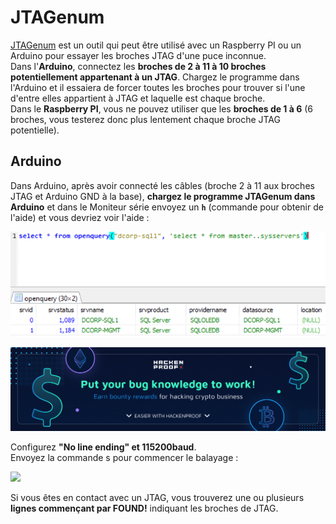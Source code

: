 # JTAGenum

[JTAGenum](https://github.com/cyphunk/JTAGenum) est un outil qui peut être utilisé avec un Raspberry PI ou un Arduino pour essayer les broches JTAG d'une puce inconnue.\
Dans l'**Arduino**, connectez les **broches de 2 à 11 à 10 broches potentiellement appartenant à un JTAG**. Chargez le programme dans l'Arduino et il essaiera de forcer toutes les broches pour trouver si l'une d'entre elles appartient à JTAG et laquelle est chaque broche.\
Dans le **Raspberry PI**, vous ne pouvez utiliser que les **broches de 1 à 6** (6 broches, vous testerez donc plus lentement chaque broche JTAG potentielle).

## Arduino

Dans Arduino, après avoir connecté les câbles (broche 2 à 11 aux broches JTAG et Arduino GND à la base), **chargez le programme JTAGenum dans Arduino** et dans le Moniteur série envoyez un **`h`** (commande pour obtenir de l'aide) et vous devriez voir l'aide :

![](<../../.gitbook/assets/image (643).png>)

![](<../../.gitbook/assets/image (650).png>)

Configurez **"No line ending" et 115200baud**.\
Envoyez la commande s pour commencer le balayage :

![](<../../.gitbook/assets/image (651) (1) (1) (1).png>)

Si vous êtes en contact avec un JTAG, vous trouverez une ou plusieurs **lignes commençant par FOUND!** indiquant les broches de JTAG.
